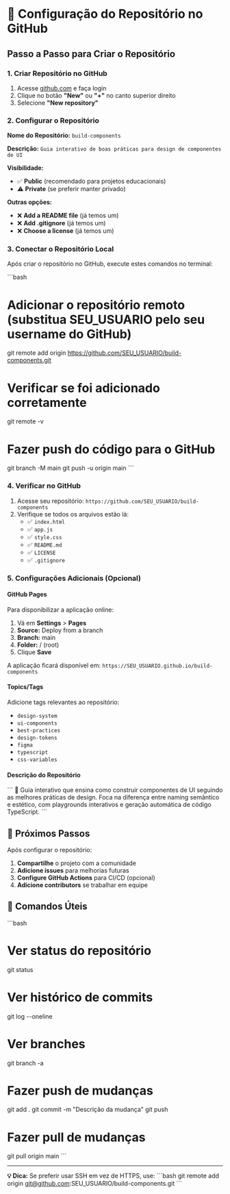 # 🚀 Configuração do Repositório no GitHub

## Passo a Passo para Criar o Repositório

### 1. Criar Repositório no GitHub

1. Acesse [github.com](https://github.com) e faça login
2. Clique no botão **"New"** ou **"+"** no canto superior direito
3. Selecione **"New repository"**

### 2. Configurar o Repositório

**Nome do Repositório:** `build-components`

**Descrição:** `Guia interativo de boas práticas para design de componentes de UI`

**Visibilidade:** 
- ✅ **Public** (recomendado para projetos educacionais)
- ⚠️ **Private** (se preferir manter privado)

**Outras opções:**
- ❌ **Add a README file** (já temos um)
- ❌ **Add .gitignore** (já temos um)
- ❌ **Choose a license** (já temos um)

### 3. Conectar o Repositório Local

Após criar o repositório no GitHub, execute estes comandos no terminal:

\`\`\`bash
# Adicionar o repositório remoto (substitua SEU_USUARIO pelo seu username do GitHub)
git remote add origin https://github.com/SEU_USUARIO/build-components.git

# Verificar se foi adicionado corretamente
git remote -v

# Fazer push do código para o GitHub
git branch -M main
git push -u origin main
\`\`\`

### 4. Verificar no GitHub

1. Acesse seu repositório: `https://github.com/SEU_USUARIO/build-components`
2. Verifique se todos os arquivos estão lá:
   - ✅ `index.html`
   - ✅ `app.js`
   - ✅ `style.css`
   - ✅ `README.md`
   - ✅ `LICENSE`
   - ✅ `.gitignore`

### 5. Configurações Adicionais (Opcional)

#### GitHub Pages
Para disponibilizar a aplicação online:

1. Vá em **Settings** > **Pages**
2. **Source:** Deploy from a branch
3. **Branch:** main
4. **Folder:** / (root)
5. Clique **Save**

A aplicação ficará disponível em: `https://SEU_USUARIO.github.io/build-components`

#### Topics/Tags
Adicione tags relevantes ao repositório:
- `design-system`
- `ui-components`
- `best-practices`
- `design-tokens`
- `figma`
- `typescript`
- `css-variables`

#### Descrição do Repositório
\`\`\`
🎨 Guia interativo que ensina como construir componentes de UI seguindo as melhores práticas de design. Foca na diferença entre naming semântico e estético, com playgrounds interativos e geração automática de código TypeScript.
\`\`\`

## 🎯 Próximos Passos

Após configurar o repositório:

1. **Compartilhe** o projeto com a comunidade
2. **Adicione issues** para melhorias futuras
3. **Configure GitHub Actions** para CI/CD (opcional)
4. **Adicione contributors** se trabalhar em equipe

## 🔧 Comandos Úteis

\`\`\`bash
# Ver status do repositório
git status

# Ver histórico de commits
git log --oneline

# Ver branches
git branch -a

# Fazer push de mudanças
git add .
git commit -m "Descrição da mudança"
git push

# Fazer pull de mudanças
git pull origin main
\`\`\`

---

**💡 Dica:** Se preferir usar SSH em vez de HTTPS, use:
\`\`\`bash
git remote add origin git@github.com:SEU_USUARIO/build-components.git
\`\`\`
